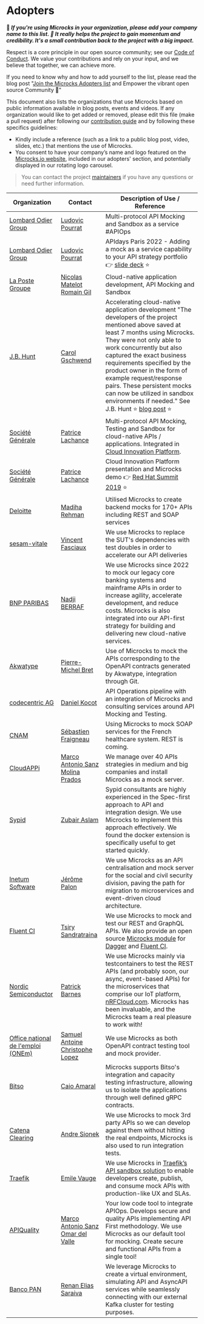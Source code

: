 # Adopters

**📢 _If you're using Microcks in your organization, please add your company name to this list. 🙏 It really helps the project to gain momentum and credibility. It's a small contribution back to the project with a big impact._**

Respect is a core principle in our open source community; see our [Code of Conduct](https://github.com/microcks/.github/blob/main/CODE_OF_CONDUCT.md). We value your contributions and rely on your input, and we believe that together, we can achieve more.

If you need to know why and how to add yourself to the list, please read the blog post "[Join the Microcks Adopters list](https://microcks.io/blog/join-adopters-list/) and Empower the vibrant open source Community 🙌"

This document also lists the organizations that use Microcks based on public information available in blog posts, events and videos. If any organization would like to get added or removed, please edit this file (make a pull request) after following our [contribution guide](https://github.com/microcks/.github/blob/master/CONTRIBUTING.md) and by following these specifics guidelines:
- Kindly include a reference (such as a link to a public blog post, video, slides, etc.) that mentions the use of Microcks.
- You consent to have your company’s name and logo featured on the [Microcks.io website](https://microcks.io/), included in our adopters' section, and potentially displayed in our rotating logo carousel.

> You can contact the project [maintainers](https://github.com/microcks/.github/blob/main/MAINTAINERS.md) if you have any questions or need further information.


| Organization                                                                | Contact                                                                                                                                                                                                                                                          | Description of Use / Reference                                                                                                                                                                                                                                                                                                                                                                                                                                                                                                                                                                                                     |
|-----------------------------------------------------------------------------|------------------------------------------------------------------------------------------------------------------------------------------------------------------------------------------------------------------------------------------------------------------|------------------------------------------------------------------------------------------------------------------------------------------------------------------------------------------------------------------------------------------------------------------------------------------------------------------------------------------------------------------------------------------------------------------------------------------------------------------------------------------------------------------------------------------------------------------------------------------------------------------------|
| [Lombard Odier Group](https://www.lombardodier.com/) | [Ludovic Pourrat](https://github.com/ludovic-pourrat) | Multi-protocol API Mocking and Sandbox as a service #APIOps
| [Lombard Odier Group](https://www.lombardodier.com/) | [Ludovic Pourrat](https://github.com/ludovic-pourrat) | APIdays Paris 2022 - Adding a mock as a service capability to your API strategy portfolio 👉 [slide deck](https://speakerdeck.com/apidays/apidays-paris-2022-adding-a-mock-as-a-service-capability-to-your-api-strategy-portfolio-ludovic-pourrat-lombard-odier) ⭐️                                                               
| [La Poste Groupe](https://www.lapostegroupe.com/) | [Nicolas Matelot](https://www.linkedin.com/in/nicolas-matelot/) [Romain Gil](https://www.linkedin.com/in/romain-gil-8444898a) | Cloud-native application development, API Mocking and Sandbox 
| [J.B. Hunt](https://www.jbhunt.com/) | [Carol Gschwend](https://github.com/carolgschwend) |  Accelerating cloud-native application development "The developers of the project mentioned above saved at least 7 months using Microcks. They were not only able to work concurrently but also captured the exact business requirements specified by the product owner in the form of example request/response pairs. These persistent mocks can now be utilized in sandbox environments if needed." See J.B. Hunt ⭐️ [blog post](https://microcks.io/blog/jb-hunt-mock-it-till-you-make-it/) ⭐️       
| [Société Générale](https://www.societegenerale.com/en) | [Patrice Lachance](https://github.com/patlachance) | Multi-protocol API Mocking, Testing and Sandbox for cloud-native APIs / applications. Integrated in [Cloud Innovation Platform](https://github.com/societe-generale/cloud-innovation-platform).                         
| [Société Générale](https://www.societegenerale.com/en) | [Patrice Lachance](https://github.com/patlachance) | Cloud Innovation Platform presentation and Microcks demo 👉 [Red Hat Summit 2019](https://www.redhat.com/files/summit/session-assets/2019/T8B6B4.pdf) ⭐️      
| [Deloitte](https://www.deloitte.com/global/en.html) | [Madiha Rehman](https://www.linkedin.com/in/madihar/) | Utilised Microcks to create backend mocks for 170+ APIs including REST and SOAP services
| [sesam-vitale](https://www.sesam-vitale.fr/) | [Vincent Fasciaux](mailto:vincent.fasciaux@sesam-vitale.fr) | We use Microcks to replace the SUT's dependencies with test doubles in order to accelerate our API deliveries
| [BNP PARIBAS](https://group.bnpparibas/en/) | [Nadji BERRAF](https://www.linkedin.com/in/nadji-berraf-26707148/) | We use Microcks since 2022 to mock our legacy core banking systems and mainframe APIs in order to increase agility, accelerate development, and reduce costs. Microcks is also integrated into our API-first strategy for building and delivering new cloud-native services.
| [Akwatype](https://akwatype.io) | [Pierre-Michel Bret](https://www.linkedin.com/in/pierre-michel-bret/) | Use of Microcks to mock the APIs corresponding to the OpenAPI contracts generated by Akwatype, integration through Git.
| [codecentric AG](https://www.codecentric.de) | [Daniel Kocot](https://www.linkedin.com/in/danielkocot/) | API Operations pipeline with an integration of Microcks and consulting services around API Mocking and Testing.
| [CNAM](https://www.ameli.fr) | [Sébastien Fraigneau](https://www.linkedin.com/in/s%C3%A9bastien-fraigneau-82826a2) | Using Microcks to mock SOAP services for the French healthcare system. REST is coming.
| [CloudAPPi](https://cloudappi.net) | [Marco Antonio Sanz Molina Prados](https://www.linkedin.com/in/marco-antonio-sanz-molina-prados-09733518/)| We manage over 40 APIs strategies in medium and big companies and install Microcks as a mock server.
| [Sypid](https://www.sypid.com/) | [Zubair Aslam](https://www.linkedin.com/in/zubes1/)| Sypid consultants are highly experienced in the Spec-first approach to API and integration design. We use Microcks to implement this approach effectively. We found the docker extension is specifically useful to get started quickly.
| [Inetum Software](https://www.inetum.com/) | [Jérôme Palon](https://www.linkedin.com/in/jpalon/)| We use Microcks as an API centralisation and mock server for the social and civil security division, paving the path for migration to microservices and event-driven cloud architecture.
| [Fluent CI](https://fluentci.io/) | [Tsiry Sandratraina](https://github.com/tsirysndr)| We use Microcks to mock and test our REST and GraphQL APIs. We also provide an open source [Microcks module](https://github.com/fluent-ci-templates/microcks-pipeline) for [Dagger](https://dagger.io) and [Fluent CI](https://fluentci.io).
| [Nordic Semiconductor](https://nordicsemi.com) | [Patrick Barnes](https://www.linkedin.com/in/patrick-barnes-pdx/) | We use Microcks mainly via testcontainers to test the REST APIs (and probably soon, our async, event-based APIs) for the microservices that comprise our IoT platform, [nRFCloud.com](https://nrfcloud.com/). Microcks has been invaluable, and the Microcks team a real pleasure to work with!
| [Office national de l'emploi (ONEm)](https://www.onem.be/) | [Samuel Antoine](https://www.linkedin.com/in/samuel-antoine-07347b171/) [Christophe Lopez](https://www.linkedin.com/in/aeoncl/) | We use Microcks as both OpenAPI contract testing tool and mock provider.
| [Bitso](https://bitso.com/) | [Caio Amaral](https://www.linkedin.com/in/camaral) | Microcks supports Bitso's integration and capacity testing infrastructure, allowing us to isolate the applications through well defined gRPC contracts. 
| [Catena Clearing](https://catenaclearing.io/) | [Andre Sionek](https://www.linkedin.com/in/andresionek) | We use Microcks to mock 3rd party APIs so we can develop against them without hitting the real endpoints, Microcks is also used to run integration tests. 
| [Traefik](https://traefik.io/) | [Emile Vauge](https://github.com/emilevauge) | We use Microcks in [Traefik’s API sandbox solution](https://traefik.io/solutions/api-mocking/) to enable developers create, publish, and consume mock APIs with production-like UX and SLAs.
| [APIQuality](https://apiquality.io/) | [Marco Antonio Sanz](https://www.linkedin.com/in/marco-antonio-sanz-molina-prados-09733518/) [Omar del Valle](https://www.linkedin.com/in/omardelvalle/) | Your low code tool to integrate APIOps. Develops secure and quality APIs implementing API First methodology. We use Microcks as our default tool for mocking. Create secure and functional APIs from a single tool! 
| [Banco PAN](https://www.bancopan.com.br/) | [Renan Elias Saraiva](https://www.linkedin.com/in/renan-elias-28781894/) | We leverage Microcks to create a virtual environment, simulating API and AsyncAPI services while seamlessly connecting with our external Kafka cluster for testing purposes.
